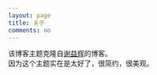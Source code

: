 ```yaml
---
layout: page
title: 关于
comments: no
---
```


该博客主题克隆自[谢益辉](http://yihui.name)的博客。  
因为这个主题实在是太好了，很简约，很美观。










